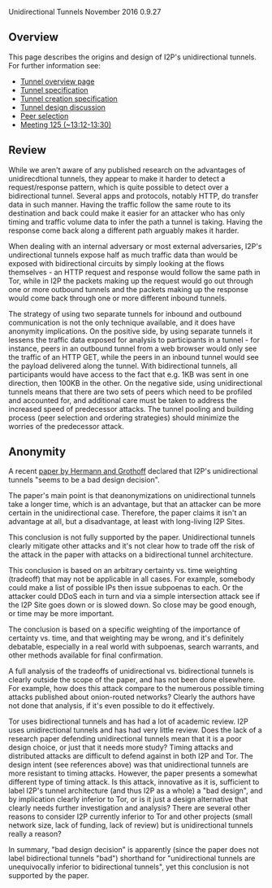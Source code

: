  Unidirectional
Tunnels November 2016
0.9.27 

## Overview

This page describes the origins and design of I2P\'s unidirectional
tunnels. For further information see:

- [Tunnel overview
 page]()
- [Tunnel
 specification]()
- [Tunnel creation
 specification]()
- [Tunnel design
 discussion]()
- [Peer
 selection]()
- [Meeting 125
 (\~13:12-13:30)]()

## Review

While we aren\'t aware of any published research on the advantages of
unidirecdtional tunnels, they appear to make it harder to detect a
request/response pattern, which is quite possible to detect over a
bidirectional tunnel. Several apps and protocols, notably HTTP, do
transfer data in such manner. Having the traffic follow the same route
to its destination and back could make it easier for an attacker who has
only timing and traffic volume data to infer the path a tunnel is
taking. Having the response come back along a different path arguably
makes it harder.

When dealing with an internal adversary or most external adversaries,
I2P\'s undirectional tunnels expose half as much traffic data than would
be exposed with bidirectional circuits by simply looking at the flows
themselves - an HTTP request and response would follow the same path in
Tor, while in I2P the packets making up the request would go out through
one or more outbound tunnels and the packets making up the response
would come back through one or more different inbound tunnels.

The strategy of using two separate tunnels for inbound and outbound
communication is not the only technique available, and it does have
anonymity implications. On the positive side, by using separate tunnels
it lessens the traffic data exposed for analysis to participants in a
tunnel - for instance, peers in an outbound tunnel from a web browser
would only see the traffic of an HTTP GET, while the peers in an inbound
tunnel would see the payload delivered along the tunnel. With
bidirectional tunnels, all participants would have access to the fact
that e.g. 1KB was sent in one direction, then 100KB in the other. On the
negative side, using unidirectional tunnels means that there are two
sets of peers which need to be profiled and accounted for, and
additional care must be taken to address the increased speed of
predecessor attacks. The tunnel pooling and building process (peer
selection and ordering strategies) should minimize the worries of the
predecessor attack.

## Anonymity

A recent [paper by Hermann and Grothoff]() declared
that I2P\'s unidirectional tunnels \"seems to be a bad design
decision\".

The paper\'s main point is that deanonymizations on unidirectional
tunnels take a longer time, which is an advantage, but that an attacker
can be more certain in the unidirectional case. Therefore, the paper
claims it isn\'t an advantage at all, but a disadvantage, at least with
long-living I2P Sites.

This conclusion is not fully supported by the paper. Unidirectional
tunnels clearly mitigate other attacks and it\'s not clear how to trade
off the risk of the attack in the paper with attacks on a bidirectional
tunnel architecture.

This conclusion is based on an arbitrary certainty vs. time weighting
(tradeoff) that may not be applicable in all cases. For example,
somebody could make a list of possible IPs then issue subpoenas to each.
Or the attacker could DDoS each in turn and via a simple intersection
attack see if the I2P Site goes down or is slowed down. So close may be
good enough, or time may be more important.

The conclusion is based on a specific weighting of the importance of
certainty vs. time, and that weighting may be wrong, and it\'s
definitely debatable, especially in a real world with subpoenas, search
warrants, and other methods available for final confirmation.

A full analysis of the tradeoffs of unidirectional vs. bidirectional
tunnels is clearly outside the scope of the paper, and has not been done
elsewhere. For example, how does this attack compare to the numerous
possible timing attacks published about onion-routed networks? Clearly
the authors have not done that analysis, if it\'s even possible to do it
effectively.

Tor uses bidirectional tunnels and has had a lot of academic review. I2P
uses unidirectional tunnels and has had very little review. Does the
lack of a research paper defending unidirectional tunnels mean that it
is a poor design choice, or just that it needs more study? Timing
attacks and distributed attacks are difficult to defend against in both
I2P and Tor. The design intent (see references above) was that
unidirectional tunnels are more resistant to timing attacks. However,
the paper presents a somewhat different type of timing attack. Is this
attack, innovative as it is, sufficient to label I2P\'s tunnel
architecture (and thus I2P as a whole) a \"bad design\", and by
implication clearly inferior to Tor, or is it just a design alternative
that clearly needs further investigation and analysis? There are several
other reasons to consider I2P currently inferior to Tor and other
projects (small network size, lack of funding, lack of review) but is
unidirectional tunnels really a reason?

In summary, \"bad design decision\" is apparently (since the paper does
not label bidirectional tunnels \"bad\") shorthand for \"unidirectional
tunnels are unequivocally inferior to bidirectional tunnels\", yet this
conclusion is not supported by the paper.



